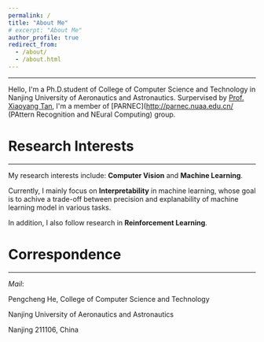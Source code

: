 ```yaml
---
permalink: /
title: "About Me"
# excerpt: "About Me"
author_profile: true
redirect_from: 
  - /about/
  - /about.html
---
```


-----
Hello, I'm a Ph.D.student of College of Computer Science and Technology in Nanjing University of Aeronautics and Astronautics. Surpervised by [Prof. Xiaoyang Tan](http://parnec.nuaa.edu.cn/xtan/), I'm a member of [PARNEC](http://parnec.nuaa.edu.cn/ (PAttern Recognition and NEural Computing) group.

Research Interests
=====
-----
My research interests include: **Computer Vision** and **Machine Learning**. 

Currently, I mainly focus on **Interpretability** in machine learning, whose goal is to achive a trade-off between precision and explanability of machine learning model in various tasks. 

In addition, I also follow research in **Reinforcement Learning**.


Correspondence
=====
-----
*Mail*:

Pengcheng He, College of Computer Science and Technology

Nanjing University of Aeronautics and Astronautics

Nanjing 211106, China